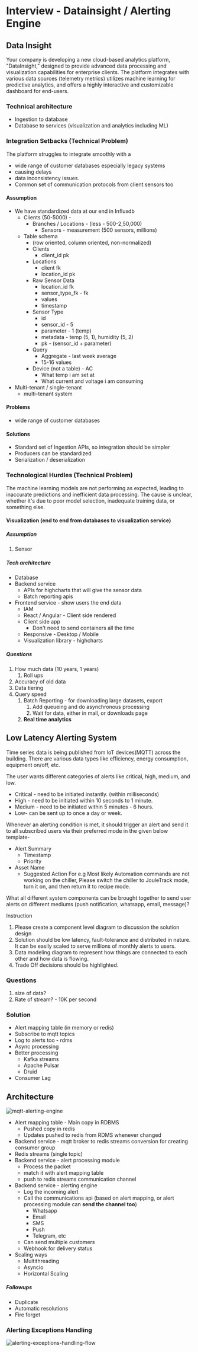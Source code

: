 # Interview - Datainsight / Alerting Engine

## Data Insight

Your company is developing a new cloud-based analytics platform, "DataInsight," designed to provide advanced data processing and visualization capabilities for enterprise clients. The platform integrates with various data sources (telemetry metrics) utilizes machine learning for predictive analytics, and offers a highly interactive and customizable dashboard for end-users.

### Technical architecture
- Ingestion to database
- Database to services (visualization and analytics including ML)

### Integration Setbacks (Technical Problem)

The platform struggles to integrate smoothly with a 
- wide range of customer databases especially legacy systems
- causing delays
- data inconsistency issues.
- Common set of communication protocols from client sensors too

#### Assumption
- We have standardized data at our end in Influxdb
	- Clients (50-5000) - 
		- Branches / Locations - (less - 500-2,50,000)
			- Sensors - measurement (500 sensors, millions)
	- Table schema
		- (row oriented, column oriented, non-normalized)
		- Clients
			- client_id pk
		- Locations
			- client fk
			- location_id pk
		- Raw Sensor Data
			- location_id fk
			- sensor_type_fk - fk
			- values
			- timestamp
		- Sensor Type
			- id
			- sensor_id - 5
			- parameter - 1 (temp)
			- metadata - temp (5, 1), humidity (5, 2)
			- pk - (sensor_id + parameter)
		- Query 
			- Aggregate - last week average
			- 15-16 values
		- Device (not a table) - AC
			- What temp i am set at
			- What current and voltage i am consuming
- Multi-tenant / single-tenant
	- multi-tenant system

#### Problems
- wide range of customer databases

#### Solutions
- Standard set of Ingestion APIs, so integration should be simpler
- Producers can be standardized
- Serialization / deserialization

### Technological Hurdles (Technical Problem)

The machine learning models are not performing as expected, leading to inaccurate predictions and inefficient data processing. The cause is unclear, whether it's due to poor model selection, inadequate training data, or something else.

#### Visualization (end to end from databases to visualization service)

##### Assumption
1. Sensor

##### Tech architecture

- Database
- Backend service
	- APIs for highcharts that will give the sensor data
	- Batch reporting apis
- Frontend service - show users the end data
	- IAM
	- React / Angular - Client side rendered
	- Client side app
		- Don't need to send containers all the time
	- Responsive - Desktop / Mobile
	- Visualization library - highcharts

##### Questions
1. How much data (10 years, 1 years)
	1. Roll ups
2. Accuracy of old data
3. Data tiering
4. Query speed
	1. Batch Reporting - for downloading large datasets, export
		1. Add queueing and do asynchronous processing
		2. Wait for data, either in mail, or downloads page
	2. **Real time analytics**

## Low Latency Alerting System

Time series data is being published from loT devices(MQTT) across the building. There are various data types like efficiency, energy consumption, equipment on/off, etc.

The user wants different categories of alerts like critical, high, medium, and low.

- Critical - need to be initiated instantly. (within milliseconds)
- High - need to be initiated within 10 seconds to 1 minute.
- Medium - need to be initiated within 5 minutes - 6 hours.
- Low- can be sent up to once a day or week.

Whenever an alerting condition is met, it should trigger an alert and send it to all subscribed users via their preferred mode in the given below template-

- ﻿﻿Alert Summary
	- Timestamp
	- Priority
- ﻿﻿Asset Name
	- Suggested Action For e.g Most likely Automation commands are not working on the chiller, Please switch the chiller to JouleTrack mode, turn it on, and then return it to recipe mode.

What all different system components can be brought together to send user alerts on different mediums (push notification, whatsapp, email, message)?

Instruction

1. ﻿﻿﻿Please create a component level diagram to discussion the solution design
2. ﻿﻿﻿Solution should be low latency, fault-tolerance and distributed in nature. It can be easily scaled to serve millions of monthly alerts to users.
3. ﻿﻿﻿Data modeling diagram to represent how things are connected to each other and how data is flowing.
4. ﻿﻿﻿Trade Off decisions should be highlighted.

### Questions

1. size of data?
2. Rate of stream? - 10K per second

### Solution

- Alert mapping table (in memory or redis)
- Subscribe to mqtt topics
- Log to alerts too - rdms
- Async processing
- Better processing
	- Kafka streams
	- Apache Pulsar
	- Druid
- Consumer Lag

## Architecture

![mqtt-alerting-engine](../../media/MQTT%20Alerting%20Engine.drawio.png)

- Alert mapping table - Main copy in RDBMS
	- Pushed copy in redis
	- Updates pushed to redis from RDMS whenever changed
- Backend service - mqtt broker to redis streams conversion for creating consumer group
- Redis streams (single topic)
- Backend service - alert processing module
	- Process the packet
	- match it with alert mapping table
	- push to redis streams communication channel
- Backend service - alerting engine
	- Log the incoming alert
	- Call the communications api (based on alert mapping, or alert processing module can **send the channel too**)
		- Whatsapp
		- Email
		- SMS
		- Push
		- Telegram, etc
	- Can send multiple customers
	- Webhook for delivery status
- Scaling ways
	- Multithreading
	- Asyncio
	- Horizontal Scaling

##### Followups
- Duplicate
- Automatic resolutions
- Fire forget

### Alerting Exceptions Handling

![alerting-exceptions-handling-flow](../../media/Communication%20exception%20flow.png)
